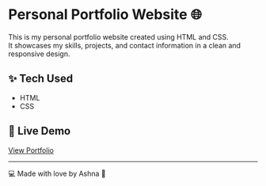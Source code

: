 # Personal Portfolio Website 🌐

This is my personal portfolio website created using HTML and CSS.  
It showcases my skills, projects, and contact information in a clean and responsive design.

## ✨ Tech Used
- HTML
- CSS

## 🚀 Live Demo
[View Portfolio](https://ashna-dev01.github.io/index/)

---

💻 Made with love by Ashna 💫
